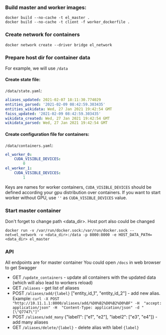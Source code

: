 ### Build master and worker images:
```shell
docker build --no-cache -t el_master .
docker build --no-cache -t client -f worker_dockerfile .
```

### Create network for containers
```shell
docker network create --driver bridge el_network
```

### Prepare host dir for container data
For example, we will use `/data`
#### Create state file:
`/data/state.yaml`:
```yaml 
aliases_updated: 2021-02-07 18:11:30.774029
entities_parsed: '2021-02-09 08:42:59.303435'
entities_wikidata: Wed, 27 Jan 2021 19:42:54 GMT
faiss_updated: '2021-02-09 08:42:59.303435'
wikidata_created: Wed, 27 Jan 2021 19:42:54 GMT
wikidata_parsed: Wed, 27 Jan 2021 19:42:54 GMT
```
#### Create configuration file for containers:
`/data/containers.yaml`:
```yaml
el_worker_0:
    CUDA_VISIBLE_DEVICES:
        0
el_worker_1:
    CUDA_VISIBLE_DEVICES:
        1
```
Keys are names for worker containers, `CUDA_VISIBLE_DEVICES` should be defined according your gpu distribution over
containers. If you want to start worker without GPU, use `''` as `CUDA_VISIBLE_DEVICES` value.

### Start master container
Don't forget to change path <data_dir>. Host port also could be changed
```shell
docker run -v /var/run/docker.sock:/var/run/docker.sock --net=el_network -v <data_dir>:/data -p 8000:8000 -e HOST_DATA_PATH=<data_dir> el_master
```

### API
All endpoints are for master container
You could open `/docs` in web browser to get Swagger

* GET `/update_containers` - update all containers with the updated data (which will also lead to workers reload)
* GET `/aliases` - get list of aliases
* POST `/aliases/add/{label}` ["entity_id_1", "entity_id_2"] - add new alias. Example:
`curl -X POST "http://10.11.1.1:8000/aliases/add/%D0%B2%D0%B2%D0%BF" -H  "accept: application/json" -H  "Content-Type: application/json" -d "[\"Q7747\"]"`
* POST `/aliases/add_many` {"label1": ["e1", "e2"], "label2": ["e3", "e4"]} - add many aliases
* GET `/aliases/delete/{label}` - delete alias with label `{label}`
